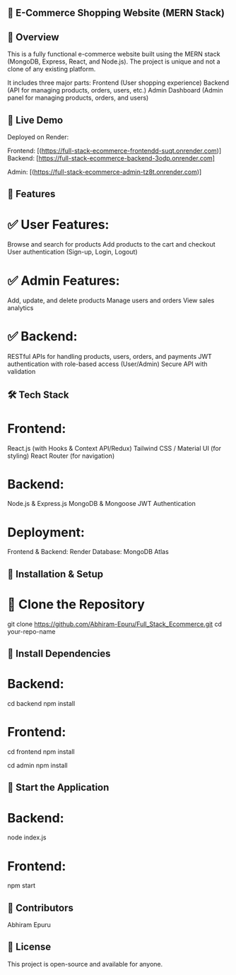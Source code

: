 ## 🛒 E-Commerce Shopping Website (MERN Stack)

## 🌟 Overview
This is a fully functional e-commerce website built using the MERN stack (MongoDB, Express, React, and Node.js). The project is unique and not a clone of any existing platform. 

It includes three major parts:
Frontend (User shopping experience)
Backend (API for managing products, orders, users, etc.)
Admin Dashboard (Admin panel for managing products, orders, and users)


## 🚀 Live Demo
Deployed on Render:

Frontend: [(https://full-stack-ecommerce-frontendd-suqt.onrender.com)]  
Backend: [https://full-stack-ecommerce-backend-3odp.onrender.com]

Admin: [(https://full-stack-ecommerce-admin-tz8t.onrender.com)]

## 📌 Features

# ✅ User Features:

Browse and search for products
Add products to the cart and checkout
User authentication (Sign-up, Login, Logout)
# ✅ Admin Features:

Add, update, and delete products
Manage users and orders
View sales analytics
# ✅ Backend:

RESTful APIs for handling products, users, orders, and payments
JWT authentication with role-based access (User/Admin)
Secure API with validation


## 🛠️ Tech Stack

# Frontend:

React.js (with Hooks & Context API/Redux)
Tailwind CSS / Material UI (for styling)
React Router (for navigation)

# Backend:
Node.js & Express.js
MongoDB & Mongoose
JWT Authentication


# Deployment:
Frontend & Backend: Render
Database: MongoDB Atlas


## 🎯 Installation & Setup

# 🔹 Clone the Repository

git clone https://github.com/Abhiram-Epuru/Full_Stack_Ecommerce.git
cd your-repo-name


## 🔹 Install Dependencies


# Backend:

cd backend
npm install

# Frontend:

cd frontend
npm install

cd admin
npm install


## 🔹 Start the Application

# Backend:

node index.js

# Frontend:

npm start


## 👥 Contributors
Abhiram Epuru


## 📜 License

This project is open-source and available for anyone.

